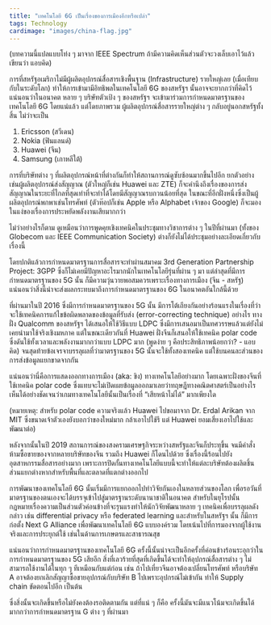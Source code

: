 ```yaml
---
title: "เทคโนโลยี 6G เป็นเรื่องของการเมืองอีกหรือเปล่า"
tags: Technology
cardimage: "images/china-flag.jpg"
---
```


(บทความนี้แปลแบบโท่ง ๆ มาจาก IEEE Spectrum ถ้ามีความคิดเห็นส่วนตัวจะวงเล็บเอาไว้แล้วเขียนว่า แอบคิด)

การที่สหรัฐอเมริกาไม่มีผู้ผลิตอุปกรณ์สื่อสารเชิงพื้นฐาน (Infrastructure) รายใหญ่เลย (เมื่อเทียบกับในระดับโลก) ทำให้การเข้ามามีอิทธิพลในเทคโนโลยี 6G ของสหรัฐฯ นั้นอาจจะยากกว่าที่คิดไว้ แน่นอนว่าในอนาคต หลาย ๆ บริษัทตัวเป้ง ๆ ของสหรัฐฯ จะเข้ามาร่วมการกำหนดมาตรฐานของเทคโนโลยี 6G โดยแน่แล้ว แต่โดยภาพรวม ผู้ผลิตอุปกรณ์สื่อสารรายใหญ่ต่าง ๆ กลับอยู่นอกสหรัฐทั้งสิ้น ไม่ว่าจะเป็น

1. Ericsson (สวีเดน)
2. Nokia (ฟินแลนด์)
3. Huawei (จีน)
4. Samsung (เกาหลีใต้)

การที่บริษัทต่าง ๆ ที่ผลิตอุปกรณ์หน้าที่ต่างกันก็ทำให้สถานการณ์ดูซับซ้อนมากขึ้นไปอีก ยกตัวอย่างเช่นผู้ผลิตอุปกรณ์ส่งสัญญาณ (ตัวใหญ่ก็เช่น Huawei และ ZTE) ก็จะคำนึงถึงเรื่องของการส่งสัญญาณในระยะที่ไกลที่สุดเท่าที่จะทำได้โดยมีสัญญาณรบกวนน้อยที่สุด ในขณะที่อีกฝั่งหนึ่งซึ่งเป็นผู้ผลิตอุปกรณ์พกพาเช่นโทรศัพท์ (ตัวท๊อปก็เช่น Apple หรือ Alphabet เจ้าของ Google) ก็จะมองในแง่ของเรื่องการประหยัดพลังงานเสียมากกว่า

ไม่ว่าอย่างไรก็ตาม ดูเหมือนว่าการพูดคุยเชิงเทคนิคในประชุมทางวิชาการต่าง ๆ ในปีที่ผ่านมา (ทั้งของ Globecom และ IEEE Communication Society) ต่างก็ยังไม่ได้ประชุมอย่างละเอียดเกี่ยวกับเรื่องนี้ 

โดยปกติแล้วการกำหนดมาตรฐานการสื่อสารจะทำผ่านสมาคม 3rd Generation Partnership Project: 3GPP ซึ่งก็ไม่เคยมีปัญหาอะไรมากนักในเทคโนโลยีรุ่นที่ผ่าน ๆ มา แต่ล่าสุดที่มีการกำหนดมาตรฐานของ 5G นั้น ก็มีความวุ่นวายพอสมควรเพราะเรื่องทางการเมือง (จีน - สหรัฐ) แน่นอนว่าสิ่งนี้น่าจะส่งผลกระทบมาถึงการกำหนดมาตรฐานของ 6G ในอนาคตอันใกล้นี้ด้วย

ที่ผ่านมาในปี 2016 ซึ่งมีการกำหนดมาตรฐานของ 5G นั้น มีการโต้เถียงกันอย่างร้อนแรงในเรื่องที่ว่าจะใช้เทคนิคการแก้ไขข้อผิดพลาดของข้อมูลที่รับส่ง (error-correcting technique) อย่างไร ทางฝั่ง Qualcomm ของสหรัฐฯ ได้เสนอให้ใช้วิธีแบบ LDPC ซึ่งมีการเสนอมาเป็นทศวรรษแล้วแต่ยังไม่เคยนำมาใช้จริงเชิงมหภาค แต่ในขณะเดียวกันที่ Huawei ฝั่งจีนก็เสนอให้ใช้เทคนิค polar code ซึ่งดันใช้ทั้งเวลาและพลังงานมากกว่าแบบ LDPC มาก (พูดง่าย ๆ คือประสิทธิภาพน้อยกว่า? - แอบคิด) จนสุดท้ายข้อเจรจาบรรลุผลที่ว่ามาตรฐานของ 5G นั้นจะใช้ทั้งสองเทคนิค แต่ใช้บนคนละส่วนของการส่งข้อมูลแยกขาดจากกัน

แน่นอนว่านี่คือการแสดงออกทางการเมือง (aka: ขิง) ทางเทคโนโลยีอย่างมาก โดยเฉพาะฝั่งของจีนที่ใช้เทคนิค polar code ซึ่งแทบจะไม่เปิดเผยข้อมูลออกมาเลยว่าทฤษฎีทางคณิตศาสตร์เป็นอย่างไร เห็นได้อย่างชัดเจนว่าเกมทางเทคโนโลยีนั้นเป็นเรื่องที่ “เสียหน้าไม่ได้” มากเพียงใด

(หมายเหตุ: สำหรับ polar code ความจริงแล้ว Huawei ไปขอมาจาก Dr. Erdal Arikan จาก MIT ซึ่งขนาดเจ้าตัวเองยังบอกว่าของใหม่มาก กล้าเอาไปใช้รึ แต่ Huawei ยอมเสี่ยงเอาไปใช้และพัฒนาต่อ)

หลังจากนั้นในปี 2019 สถานการณ์ของสงครามเศรษฐกิจระหว่างสหรัฐและจีนก็ประทุขึ้น จนมีคำสั่งห้ามซื้อขายของจากหลายบริษัทของจีน รวมถึง Huawei ก็โดนไปด้วย ซึ่งเรื่องนี้ร้อนไปยังอุตสาหกรรมสื่อสารอย่างมาก เพราะการปิดกั้นทางเทคโนโลยีแบบนี้จะทำให้แต่ละบริษัทต้องผลิตชิ้นส่วนแยกต่างหากสำหรับพื้นที่และตลาดที่แตกต่างออกไป

การพัฒนาของเทคโนโลยี 6G นั้นเริ่มมีการแยกออกไปทำวิจัยกันเองในหลายส่วนของโลก เพื่อรอวันที่มาตรฐานของตนเองจะได้บรรจุเข้าไปสู่มาตรฐานระดับนานาชาติในอนาคต สำหรับในยุโรปนั้น กฎหมายเรื่องความเป็นส่วนตัวค่อนข้างที่จะรุนแรงทำให้นักวิจัยพัฒนาหลาย ๆ เทคนิคเพื่อบรรลุผลดังกล่าว เช่น differential privacy หรือ federated learning และสำหรับในสหรัฐฯ นั้น ก็มีการก่อตั้ง Next G Alliance เพื่อพัฒนาเทคโนโลยี 6G แบบองค์รวม โดยเน้นไปที่การมองจากผู้ใช้งานจริงและการประยุกต์ใช้ เช่นในด้านการเกษตรและสาธารณสุข

แน่นอนว่าการกำหนดมาตรฐานของเทคโนโลยี 6G ครั้งนี้นั้นน่าจะเป็นอีกครั้งที่ค่อนข้างร้อนระอุกว่าในการกำหนดมาตรฐานของ 5G เสียอีก สิ่งที่เลวร้ายที่สุดที่เกิดขึ้นได้จะทำให้อุปกรณ์สื่อสารต่าง ๆ ไม่สามารถใช้งานได้ในทุก ๆ ทีเหมือนกับแต่ก่อน เช่น ถ้าไปเที่ยวจีนอาจต้องเปลี่ยนโทรศัพท์ หรือบริษัท A อาจต้องยกเลิกสัญญาซื้อขายอุปกรณ์กับบริษัท B ไปเพราะอุปกรณ์ไม่เข้ากัน ทำให้ Supply chain ขัดตอนไปอีก เป็นต้น

ซึ่งสิ่งนั้นจะเกิดขึ้นหรือไม่ยังคงต้องรอติดตามกัน แต่ที่แน่ ๆ ก็คือ ครั้งนี้มันจะมีแนวโน้มจะเกิดขึ้นได้มากกว่าการกำหนดมาตรฐาน G ต่าง ๆ ที่ผ่านมา
